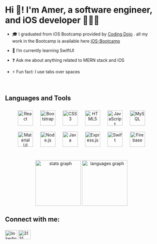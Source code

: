   

### <h1 align="left">Hi 👋! I'm Amer, a software engineer, and iOS developer 👨🏻‍💻</h1>
  

- 🎓 I graduated from  iOS Bootcamp provided by [Coding Dojo](https://www.codingdojo.com/) . all my work in the Bootcamp is available here [iOS-Bootcamp](https://github.com/iOS-Bootcamp-Projects)  
  

- 🌱 I’m currently learning SwiftUI   
  

- ❓ Ask me about anything related to MERN stack and iOS   
  

- ⚡ Fun fact: I use tabs over spaces  
  

<br/>  


## Languages and Tools 
<div align="center">  
<a href="https://reactjs.org/" target="_blank"><img style="margin: 10px" src="https://profilinator.rishav.dev/skills-assets/react-original-wordmark.svg" alt="React" height="50" /></a>  
<a href="https://getbootstrap.com/docs/3.4/javascript/" target="_blank"><img style="margin: 10px" src="https://profilinator.rishav.dev/skills-assets/bootstrap-plain.svg" alt="Bootstrap" height="50" /></a>  
<a href="https://www.w3schools.com/css/" target="_blank"><img style="margin: 10px" src="https://profilinator.rishav.dev/skills-assets/css3-original-wordmark.svg" alt="CSS3" height="50" /></a>  
<a href="https://en.wikipedia.org/wiki/HTML5" target="_blank"><img style="margin: 10px" src="https://profilinator.rishav.dev/skills-assets/html5-original-wordmark.svg" alt="HTML5" height="50" /></a>  
<a href="https://www.javascript.com/" target="_blank"><img style="margin: 10px" src="https://profilinator.rishav.dev/skills-assets/javascript-original.svg" alt="JavaScript" height="50" /></a>    
<a href="https://www.mysql.com/" target="_blank"><img style="margin: 10px" src="https://profilinator.rishav.dev/skills-assets/mysql-original-wordmark.svg" alt="MySQL" height="50" /></a>  
<a href="https://mui.com/" target="_blank"><img style="margin: 10px" src="https://profilinator.rishav.dev/skills-assets/mui.png" alt="Material UI" height="50" /></a>  
<a href="https://nodejs.org/" target="_blank"><img style="margin: 10px" src="https://profilinator.rishav.dev/skills-assets/nodejs-original-wordmark.svg" alt="Node.js" height="50" /></a>  
<a href="https://www.java.com/" target="_blank"><img style="margin: 10px" src="https://profilinator.rishav.dev/skills-assets/java-original-wordmark.svg" alt="Java" height="50" /></a>  
<a href="https://expressjs.com/" target="_blank"><img style="margin: 10px" src="https://profilinator.rishav.dev/skills-assets/express-original-wordmark.svg" alt="Express.js" height="50" /></a>  
<a href="https://developer.apple.com/swift/" target="_blank"><img style="margin: 10px" src="https://cdn4.iconfinder.com/data/icons/social-media-logos-6/512/23-swift-1024.png" alt="Swift" height="50" /></a>  
<a href="https://firebase.google.com/" target="_blank"><img style="margin: 10px" src="https://profilinator.rishav.dev/skills-assets/firebase.png" alt="Firebase" height="50" /></a>  
</div>



  <br/>

<br/>  




<div align="center">
  <img src="https://github-readme-stats.vercel.app/api?hide_title=false&hide_rank=false&show_icons=true&include_all_commits=true&count_private=true&disable_animations=false&locale=en&hide_border=false&username=Aamer99" height="150" alt="stats graph"  />
  <img src="https://github-readme-stats.vercel.app/api/top-langs?locale=en&hide_title=false&layout=compact&card_width=320&langs_count=5&theme=dracula&hide_border=false&username=Aamer99" height="150" alt="languages graph"  />
</div>

## Connect with me: 


<h3 align="left"></h3>
<p align="left">
<a href="https://linkedin.com/in/https://www.linkedin.com/in/aamer-alhelaly/" target="blank"><img align="center" src="https://raw.githubusercontent.com/rahuldkjain/github-profile-readme-generator/master/src/images/icons/Social/linked-in-alt.svg" alt="linkedin.com/in/aamer-alhelaly" height="30" width="40" /></a>
  <a href="mailto:aamer.alhelaly@gmail.com" target="blank"><img align="center" src="https://upload.wikimedia.org/wikipedia/commons/thumb/7/7e/Gmail_icon_%282020%29.svg/800px-Gmail_icon_%282020%29.svg.png" alt="3131" height="30" width="40" /></a>
</p>


###

<br clear="both">


###




###
